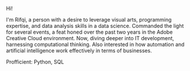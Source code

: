 Hi! 

I'm Rifqi, a  person with a desire to leverage visual arts, programming expertise, and data analysis skills in a data science. Commanded the light for several events, a feat honed over the past two years in the Adobe Creative Cloud environment. Now, diving deeper into IT development, harnessing computational thinking. Also interested in how automation and artificial intelligence work effectively in terms of businesses.

Profficient: Python, SQL


<!---
Rifqidits/Rifqidits is a ✨ special ✨ repository because its `README.md` (this file) appears on your GitHub profile.
You can click the Preview link to take a look at your changes.
--->
